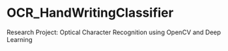 # OCR_HandWritingClassifier
Research Project: Optical Character Recognition using OpenCV and Deep Learning
